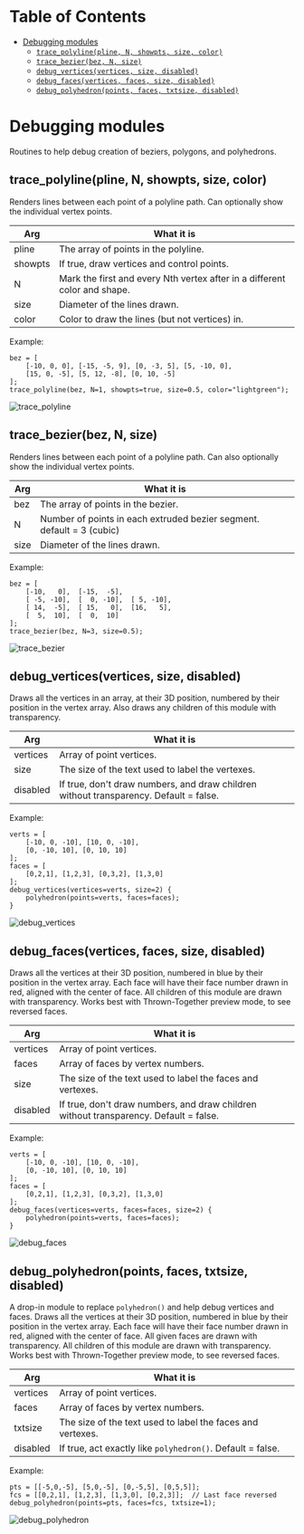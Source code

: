 # Table of Contents

- [Debugging modules](#debugging-modules)
    - [`trace_polyline(pline, N, showpts, size, color)`](#trace_polylinepline-n-showpts-size-color)
    - [`trace_bezier(bez, N, size)`](#trace_bezierbez-n-size)
    - [`debug_vertices(vertices, size, disabled)`](#debug_verticesvertices-size-disabled)
    - [`debug_faces(vertices, faces, size, disabled)`](#debug_facesvertices-faces-size-disabled)
    - [`debug_polyhedron(points, faces, txtsize, disabled)`](#debug_polyhedronpoints-faces-txtsize-disabled)



# Debugging modules

Routines to help debug creation of beziers, polygons, and
polyhedrons.


## trace\_polyline(pline, N, showpts, size, color)

Renders lines between each point of a polyline path.
Can optionally show the individual vertex points.

Arg     | What it is
------- | --------------------------------
pline   | The array of points in the polyline.
showpts | If true, draw vertices and control points.
N       | Mark the first and every Nth vertex after in a different color and shape.
size    | Diameter of the lines drawn.
color   | Color to draw the lines (but not vertices) in.

Example:

    bez = [
        [-10, 0, 0], [-15, -5, 9], [0, -3, 5], [5, -10, 0],
        [15, 0, -5], [5, 12, -8], [0, 10, -5]
    ];
    trace_polyline(bez, N=1, showpts=true, size=0.5, color="lightgreen");

![trace\_polyline](images/debug/trace_polyline.png)



## trace\_bezier(bez, N, size)

Renders lines between each point of a polyline path.
Can also optionally show the individual vertex points.

Arg     | What it is
------- | --------------------------------
bez     | The array of points in the bezier.
N       | Number of points in each extruded bezier segment.  default = 3 (cubic)
size    | Diameter of the lines drawn.

Example:

    bez = [
        [-10,   0],  [-15,  -5],
        [ -5, -10],  [  0, -10],  [ 5, -10],
        [ 14,  -5],  [ 15,   0],  [16,   5],
        [  5,  10],  [  0,  10]
    ];
    trace_bezier(bez, N=3, size=0.5);

![trace\_bezier](images/debug/trace_bezier.png)



## debug\_vertices(vertices, size, disabled)
Draws all the vertices in an array, at their 3D position, numbered by their
position in the vertex array.  Also draws any children of this module with
transparency.

Arg         | What it is
----------- | --------------------------------
vertices    | Array of point vertices.
size        | The size of the text used to label the vertexes.
disabled    | If true, don't draw numbers, and draw children without transparency.  Default = false.

Example:

    verts = [
        [-10, 0, -10], [10, 0, -10],
        [0, -10, 10], [0, 10, 10]
    ];
    faces = [
        [0,2,1], [1,2,3], [0,3,2], [1,3,0]
    ];
    debug_vertices(vertices=verts, size=2) {
        polyhedron(points=verts, faces=faces);
    }

![debug\_vertices](images/debug/debug_vertices.png)



## debug\_faces(vertices, faces, size, disabled)
Draws all the vertices at their 3D position, numbered in blue by their
position in the vertex array.  Each face will have their face number drawn
in red, aligned with the center of face.  All children of this module are
drawn with transparency.  Works best with Thrown-Together preview mode, to
see reversed faces.

Arg         | What it is
----------- | --------------------------------
vertices    | Array of point vertices.
faces       | Array of faces by vertex numbers.
size        | The size of the text used to label the faces and vertexes.
disabled    | If true, don't draw numbers, and draw children without transparency.  Default = false.

Example:

    verts = [
        [-10, 0, -10], [10, 0, -10],
        [0, -10, 10], [0, 10, 10]
    ];
    faces = [
        [0,2,1], [1,2,3], [0,3,2], [1,3,0]
    ];
    debug_faces(vertices=verts, faces=faces, size=2) {
        polyhedron(points=verts, faces=faces);
    }

![debug\_faces](images/debug/debug_faces.png)



## debug\_polyhedron(points, faces, txtsize, disabled)
A drop-in module to replace `polyhedron()` and help debug vertices and faces.
Draws all the vertices at their 3D position, numbered in blue by their
position in the vertex array.  Each face will have their face number drawn
in red, aligned with the center of face.  All given faces are drawn with
transparency. All children of this module are drawn with transparency.
Works best with Thrown-Together preview mode, to see reversed faces.

Arg         | What it is
----------- | --------------------------------
vertices    | Array of point vertices.
faces       | Array of faces by vertex numbers.
txtsize     | The size of the text used to label the faces and vertexes.
disabled    | If true, act exactly like `polyhedron()`.  Default = false.

Example:

    pts = [[-5,0,-5], [5,0,-5], [0,-5,5], [0,5,5]];
    fcs = [[0,2,1], [1,2,3], [1,3,0], [0,2,3]];  // Last face reversed
    debug_polyhedron(points=pts, faces=fcs, txtsize=1);

![debug\_polyhedron](images/debug/debug_polyhedron.png)


